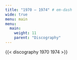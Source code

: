```yaml
---
title: "1970 — 1974" # em-dash
wide: true
menu: main
menu:
  main:
    weight: 11
    parent: "Discography"
---
```


{{< discography 1970 1974 >}}
